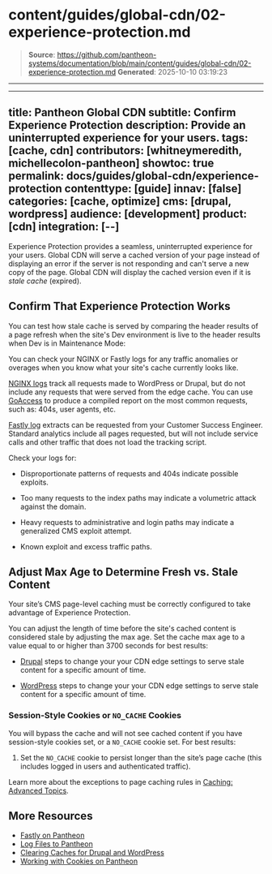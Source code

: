 # content/guides/global-cdn/02-experience-protection.md

> **Source**: https://github.com/pantheon-systems/documentation/blob/main/content/guides/global-cdn/02-experience-protection.md
> **Generated**: 2025-10-10 03:19:23

---

---
title: Pantheon Global CDN
subtitle: Confirm Experience Protection
description: Provide an uninterrupted experience for your users.
tags: [cache, cdn]
contributors: [whitneymeredith, michellecolon-pantheon]
showtoc: true
permalink: docs/guides/global-cdn/experience-protection
contenttype: [guide]
innav: [false]
categories: [cache, optimize]
cms: [drupal, wordpress]
audience: [development]
product: [cdn]
integration: [--]
---

Experience Protection provides a seamless, uninterrupted experience for your users. Global CDN will serve a cached version of your page instead of displaying an error if the server is not responding and can't serve a new copy of the page. Global CDN will display the cached version even if it is _stale cache_ (expired).

## Confirm That Experience Protection Works

You can test how stale cache is served by comparing the header results of a page refresh when the site's Dev environment is live to the header results when Dev is in Maintenance Mode:

<Partial file="global-cdn-test-cache.md" />

You can check your NGINX or Fastly logs for any traffic anomalies or overages when you know what your site's cache currently looks like.

[NGINX logs](/guides/logs-pantheon#available-logs) track all requests made to WordPress or Drupal, but do not include any requests that were served from the edge cache. You can use [GoAccess](/guides/logs-pantheon/nginx-access-logs) to produce a compiled report on the most common requests, such as: 404s, user agents, etc.

[Fastly log](https://docs.fastly.com/en/guides/integrations#_logging-endpoints) extracts can be requested from your Customer Success Engineer. Standard analytics include all pages requested, but will not include service calls and other traffic that does not load the tracking script.

Check your logs for:

- Disproportionate patterns of requests and 404s indicate possible exploits.

- Too many requests to the index paths may indicate a volumetric attack against the domain.

- Heavy requests to administrative and login paths may indicate a generalized CMS exploit attempt.

- Known exploit and excess traffic paths.

## Adjust Max Age to Determine Fresh vs. Stale Content

Your site’s CMS page-level caching must be correctly configured to take advantage of Experience Protection.

You can adjust the length of time before the site's cached content is considered stale by adjusting the max age. Set the cache max age to a value equal to or higher than 3700 seconds for best results:

- [Drupal](/drupal-cache#drupal-8-performance-configuration) steps to change your your CDN edge settings to serve stale content for a specific amount of time.

- [WordPress](/guides/wordpress-configurations/wordpress-cache-plugin#pantheon-page-cache-plugin-configuration) steps to change your your CDN edge settings to serve stale content for a specific amount of time.

### Session-Style Cookies or `NO_CACHE` Cookies

You will bypass the cache and will not see cached content if you have session-style cookies set, or a `NO_CACHE` cookie set. For best results:

1. Set the `NO_CACHE` cookie to persist longer than the site’s page cache (this includes logged in users and authenticated traffic).

Learn more about the exceptions to page caching rules in [Caching: Advanced Topics](/caching-advanced-topics#allow-a-user-to-bypass-the-cache).


## More Resources

- [Fastly on Pantheon](/guides/fastly-pantheon)
- [Log Files to Pantheon](/guides/logs-pantheon)
- [Clearing Caches for Drupal and WordPress](/clear-caches)
- [Working with Cookies on Pantheon](/cookies)